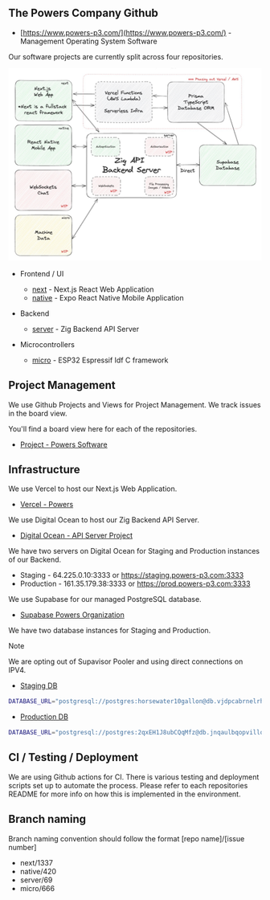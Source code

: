 ## The Powers Company Github

- [https://www.powers-p3.com/](https://www.powers-p3.com/) - Management Operating System Software

Our software projects are currently split across four repositories.

![Tech Stack](https://raw.githubusercontent.com/ThePowersCompany/.github/main/profile/techstack.jpg)

- Frontend / UI

  - [next](https://github.com/ThePowersCompany/next) - Next.js React Web Application
  - [native](https://github.com/ThePowersCompany/native) - Expo React Native Mobile Application

- Backend

  - [server](https://github.com/ThePowersCompany/server) - Zig Backend API Server

- Microcontrollers
  - [micro](https://github.com/ThePowersCompany/micro) - ESP32 Espressif Idf C framework

## Project Management

We use Github Projects and Views for Project Management. We track issues in the board view.

You'll find a board view here for each of the repositories.

- [Project - Powers Software](https://github.com/orgs/ThePowersCompany/projects/3)

## Infrastructure

We use Vercel to host our Next.js Web Application.

- [Vercel - Powers](https://vercel.com/the-powers-company/powers)

We use Digital Ocean to host our Zig Backend API Server.

- [Digital Ocean - API Server Project](https://cloud.digitalocean.com/projects/0ad80166-e52f-4bb9-831e-6f84f9c48a19/resources?i=a249da)

We have two servers on Digital Ocean for Staging and Production instances of our Backend.

- Staging - 64.225.0.10:3333 or https://staging.powers-p3.com:3333
- Production - 161.35.179.38:3333 or https://prod.powers-p3.com:3333

We use Supabase for our managed PostgreSQL database.

- [Supabase Powers Organization](https://supabase.com/dashboard/projects)

We have two database instances for Staging and Production.

> [!NOTE]
> We are opting out of Supavisor Pooler and using direct connections on IPV4.

- [Staging DB](https://supabase.com/dashboard/project/vjdpcabrnelrhyzdwqpd)

```bash
DATABASE_URL="postgresql://postgres:horsewater10gallon@db.vjdpcabrnelrhyzdwqpd.supabase.co:5432/postgres?connection_limit=5"
```

- [Production DB](https://supabase.com/dashboard/project/jnqaulbqopvillqcrqbd)

```bash
DATABASE_URL="postgresql://postgres:2qxEH1J8ubCQqMfz@db.jnqaulbqopvillqcrqbd.supabase.co:5432/postgres?connection_limit=1&pool_timeout=20"
```

## CI / Testing / Deployment

We are using Github actions for CI. There is various testing and deployment scripts set up to automate the process. Please refer to each repositories README for more info on how this is implemented in the environment.

## Branch naming

Branch naming convention should follow the format [repo name]/[issue number]

- next/1337
- native/420
- server/69
- micro/666
